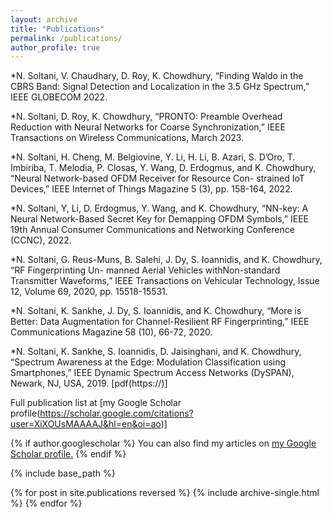 ```yaml
---
layout: archive
title: "Publications"
permalink: /publications/
author_profile: true
---
```


*N. Soltani, V. Chaudhary, D. Roy, K. Chowdhury, “Finding Waldo in the CBRS Band: Signal Detection
and Localization in the 3.5 GHz Spectrum,” IEEE GLOBECOM 2022.

*N. Soltani, D. Roy, K. Chowdhury, “PRONTO: Preamble Overhead Reduction with Neural Networks for
Coarse Synchronization,” IEEE Transactions on Wireless Communications, March 2023.

*N. Soltani, H. Cheng, M. Belgiovine, Y. Li, H. Li, B. Azari, S. D’Oro, T. Imbiriba, T. Melodia, P. Closas,
Y. Wang, D. Erdogmus, and K. Chowdhury, “Neural Network-based OFDM Receiver for Resource Con-
strained IoT Devices,” IEEE Internet of Things Magazine 5 (3), pp. 158-164, 2022.

*N. Soltani, Y, Li, D. Erdogmus, Y. Wang, and K. Chowdhury, “NN-key: A Neural Network-Based Secret
Key for Demapping OFDM Symbols,” IEEE 19th Annual Consumer Communications and Networking
Conference (CCNC), 2022.

*N. Soltani, G. Reus-Muns, B. Salehi, J. Dy, S. Ioannidis, and K. Chowdhury, “RF Fingerprinting Un-
manned Aerial Vehicles withNon-standard Transmitter Waveforms,” IEEE Transactions on Vehicular
Technology, Issue 12, Volume 69, 2020, pp. 15518-15531.

*N. Soltani, K. Sankhe, J. Dy, S. Ioannidis, and K. Chowdhury, “More is Better: Data Augmentation for
Channel-Resilient RF Fingerprinting,” IEEE Communications Magazine 58 (10), 66-72, 2020.

*N. Soltani, K. Sankhe, S. Ioannidis, D. Jaisinghani, and K. Chowdhury, “Spectrum Awareness at the Edge:
Modulation Classification using Smartphones,” IEEE Dynamic Spectrum Access Networks (DySPAN),
Newark, NJ, USA, 2019. [pdf(https://)] 
 
Full publication list at [my Google Scholar profile(https://scholar.google.com/citations?user=XiXOUsMAAAAJ&hl=en&oi=ao)]




{% if author.googlescholar %}
  You can also find my articles on <u><a href="{{author.googlescholar}}">my Google Scholar profile</a>.</u>
{% endif %}

{% include base_path %}

{% for post in site.publications reversed %}
  {% include archive-single.html %}
{% endfor %}
